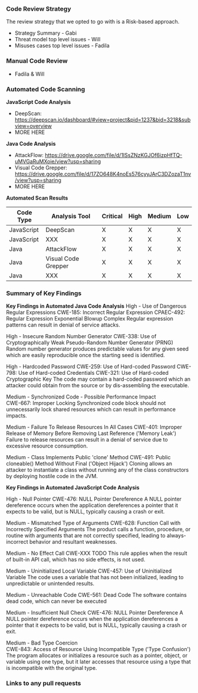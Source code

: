 ### Code Review Strategy 
The review strategy that we opted to go with is a Risk-based approach.
  * Strategy Summary - Gabi  
  * Threat model top level issues - Will
  * Misuses cases top level issues - Fadila

### Manual Code Review
  * Fadila & Will
  
### Automated Code Scanning
  
**JavaScript Code Analysis**
* DeepScan: https://deepscan.io/dashboard/#view=project&pid=1237&bid=3218&subview=overview
* MORE HERE

**Java Code Analysis**
* AttackFlow: https://drive.google.com/file/d/1ISsZNzKGJOf6izpHfTQ-uMVGaRuMXoie/view?usp=sharing
* Visual Code Grepper: https://drive.google.com/file/d/17ZO648K4noEs576cyyJArC3DZozaT1nv/view?usp=sharing
* MORE HERE

**Automated Scan Results**

| Code Type | Analysis Tool | Critical | High | Medium | Low |
| --- | --- | --- | --- | --- | --- |
| JavaScript | DeepScan | X | X | X | X |
| JavaScript | XXX | X | X | X | X |
| Java | AttackFlow | X | X | X | X |
| Java | Visual Code Grepper | X | X | X | X |
| Java | XXX | X | X | X | X |

### Summary of Key Findings

**Key Findings in Automated Java Code Analysis**
High - Use of Dangerous Regular Expressions
CWE-185: Incorrect Regular Expression
CPAEC-492: Regular Expression Exponential Blowup
Complex Regular expression patterns can result in denial of service attacks.

High - Insecure Random Number Generator
CWE-338: Use of Cryptographically Weak Pseudo-Random Number Generator (PRNG)
Random number generator produces predictable values for any given seed which are easily reproducible once the starting seed is identified.

High - Hardcoded Password
CWE-259: Use of Hard-coded Password
CWE-798: Use of Hard-coded Credentials
CWE-321: Use of Hard-coded Cryptographic Key
The code may contain a hard-coded password which an attacker could obtain from the source or by dis-assembling the executable.

Medium - Synchronized Code - Possible Performance Impact		
CWE-667: Improper Locking
Synchronized code block should not unnecessarily lock shared resources which can result in performance impacts.

Medium - Failure To Release Resources In All Cases
CWE-401: Improper Release of Memory Before Removing Last Reference ('Memory Leak')
Failure to release resources can result in a denial of service due to excessive resource consumption.

Medium - Class Implements Public 'clone' Method
CWE-491: Public cloneable() Method Without Final ('Object Hijack')
Cloning allows an attacker to instantiate a class without running any of the class constructors by deploying hostile code in the JVM.

**Key Findings in Automated JavaScript Code Analysis**

High - Null Pointer
CWE-476: NULL Pointer Dereference
A NULL pointer dereference occurs when the application dereferences a pointer that it expects to be valid, but is NULL, typically causing a crash or exit.

Medium - Mismatched Type of Arguments
CWE-628: Function Call with Incorrectly Specified Arguments
The product calls a function, procedure, or routine with arguments that are not correctly specified, leading to always-incorrect behavior and resultant weaknesses.

Medium - No Effect Call
CWE-XXX TODO
This rule applies when the result of built-in API call, which has no side effects, is not used.

Medium - Uninitialized Local Variable
CWE-457: Use of Uninitialized Variable
The code uses a variable that has not been initialized, leading to unpredictable or unintended results.

Medium - Unreachable Code
CWE-561: Dead Code
The software contains dead code, which can never be executed

Medium - Insufficient Null Check
CWE-476: NULL Pointer Dereference
A NULL pointer dereference occurs when the application dereferences a pointer that it expects to be valid, but is NULL, typically causing a crash or exit.

Medium - Bad Type Coercion	
CWE-843: Access of Resource Using Incompatible Type ('Type Confusion')
The program allocates or initializes a resource such as a pointer, object, or variable using one type, but it later accesses that resource using a type that is incompatible with the original type.

### Links to any pull requests
